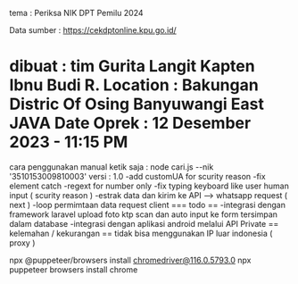 tema 		: Periksa NIK DPT Pemilu 2024

Data sumber	: https://cekdptonline.kpu.go.id/

dibuat		: tim Gurita Langit
Kapten Ibnu Budi R. 
Location	: Bakungan Distric Of Osing Banyuwangi East JAVA
Date Oprek	: 12 Desember 2023 - 11:15 PM
====
cara penggunakan manual ketik saja : node cari.js --nik '3510153009810003'
versi		: 1.0
-add customUA for scurity reason
-fix element catch
-regext for number only
-fix typing keyboard like user human input ( scurity reason )
-estrak data dan kirim ke API --> whatsapp request ( next )
-loop permimtaan data request client
=== todo ==
-integrasi dengan framework laravel upload foto ktp scan dan auto input ke form tersimpan dalam database
-integrasi dengan aplikasi android melalui API Private
== kelemahan / kekurangan ==
tidak bisa menggunakan IP luar indonesia ( proxy )

npx @puppeteer/browsers install chromedriver@116.0.5793.0
npx puppeteer browsers install chrome 
